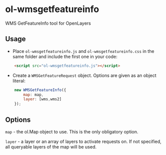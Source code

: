 # ol-wmsgetfeatureinfo
WMS GetFeatureInfo tool for OpenLayers

## Usage
- Place `ol-wmsgetfeatureinfo.js` and `ol-wmsgetfeatureinfo.css` in the same folder and include the first one in your code:
```html
    <script src="ol-wmsgetfeatureinfo.js"></script>
```  
- Create a `WMSGetFeatureRequest` object. Options are given as an object literal:
```javascript
    new WMSGetFeatureInfo({
        map: map,
        layer: [wms,wms2]
    });
```
## Options
`map` - the ol.Map object to use. This is the only obligatory option.

`layer` - a layer or an array of layers to activate requests on. If not specified, all queryable layers of the map will be used.
